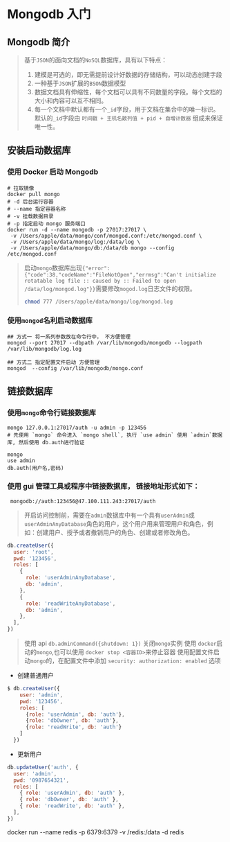 # Mongodb 入门

## Mongodb 简介

> 基于`JSON`的面向文档的`NoSQL`数据库，具有以下特点：
>
> 1. 建模是可选的，即无需提前设计好数据的存储结构，可以动态创建字段
> 2. 一种基于`JSON`扩展的`BSON`数据模型
> 3. 数据文档具有伸缩性，每个文档可以具有不同数量的字段。每个文档的大小和内容可以互不相同。
> 4. 每一个文档中默认都有一个`_id`字段，用于文档在集合中的唯一标识。默认的`_id`字段由 `时间戳 + 主机名散列值 + pid + 自增计数器` 组成来保证唯一性。

## 安装启动数据库

### 使用 Docker 启动 Mongodb

```shell
# 拉取镜像
docker pull mongo
# -d 后台运行容器
# --name 指定容器名称
# -v 挂载数据目录
# -p 指定启动 mongo 服务端口
docker run -d --name mongodb -p 27017:27017 \
 -v /Users/apple/data/mongo/conf/mongod.conf:/etc/mongod.conf \
 -v /Users/apple/data/mongo/log:/data/log \
 -v /Users/apple/data/mongo/db:/data/db mongo --config /etc/mongod.conf
```

> 启动`mongo`数据库出现`{"error":{"code":38,"codeName":"FileNotOpen","errmsg":"Can't initialize rotatable log file :: caused by :: Failed to open /data/log/mongod.log"}}`需要修改`mogod.log`日志文件的权限。
>
> ```bash
> chmod 777 /Users/apple/data/mongo/log/mongod.log
> ```

### 使用`mongod`名利启动数据库

```shell
## 方式一 将一系列参数放在命令行中， 不方便管理
mongod --port 27017 --dbpath /var/lib/mongodb/mongodb --logpath /var/lib/mongodb/log.log

## 方式二 指定配置文件启动 方便管理
mongod  --config /var/lib/mongodb/mongo.conf
```

## 链接数据库

### 使用`mongo`命令行链接数据库

```shell
mongo 127.0.0.1:27017/auth -u admin -p 123456
# 先使用 `mongo` 命令进入 `mongo shell`, 执行 `use admin` 使用 `admin`数据库, 然后使用 db.auth进行验证

mongo
use admin
db.auth(用户名,密码)

```

### 使用 gui 管理工具或程序中链接数据库， 链接地址形式如下：

```shell
 mongodb://auth:123456@47.100.111.243:27017/auth
```

> 开启访问控制前，需要在`admin`数据库中有一个具有`userAdmin`或`userAdminAnyDatabase`角色的用户，这个用户用来管理用户和角色，例如：创建用户、授予或者撤销用户的角色、创建或者修改角色。

```js
db.createUser({
  user: 'root',
  pwd: '123456',
  roles: [
    {
      role: 'userAdminAnyDatabase',
      db: 'admin',
    },
    {
      role: 'readWriteAnyDatabase',
      db: 'admin',
    },
  ],
})
```

> 使用 api `db.adminCommand({shutdown: 1})` 关闭`mongo`实例
> 使用 `docker`启动的`mongo`,也可以使用 `docker stop <容器ID>`来停止容器
> 使用配置文件启动`mongo`的，在配置文件中添加
> `security: authorization: enabled` 选项

- 创建普通用户

```javascript
$ db.createUser({
    user: 'admin',
    pwd: '123456',
    roles: [
      {role: 'userAdmin', db: 'auth'},
      {role: 'dbOwner', db: 'auth'},
      {role: 'readWrite', db: 'auth'}
    ]
  })
```

- 更新用户

```js
db.updateUser('auth', {
  user: 'admin',
  pwd: '0987654321',
  roles: [
    { role: 'userAdmin', db: 'auth' },
    { role: 'dbOwner', db: 'auth' },
    { role: 'readWrite', db: 'auth' },
  ],
})
```

docker run --name redis -p 6379:6379 -v /redis:/data -d redis
